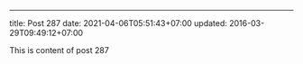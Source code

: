 ---
title: Post 287
date: 2021-04-06T05:51:43+07:00
updated: 2016-03-29T09:49:12+07:00

This is content of post 287